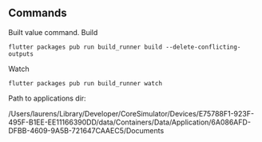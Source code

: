 ## Commands
Built value command.
Build
```
flutter packages pub run build_runner build --delete-conflicting-outputs
```
Watch
```
flutter packages pub run build_runner watch
```

Path to applications dir:

/Users/laurens/Library/Developer/CoreSimulator/Devices/E75788F1-923F-495F-B1EE-EE11166390DD/data/Containers/Data/Application/6A086AFD-DFBB-4609-9A5B-721647CAAEC5/Documents